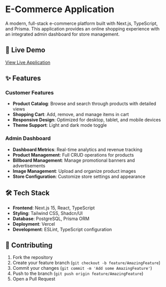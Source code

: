 # E-Commerce Application

A modern, full-stack e-commerce platform built with Next.js, TypeScript, and Prisma. This application provides an online shopping experience with an integrated admin dashboard for store management.

## 🚀 Live Demo

[View Live Application](https://e-commerce-pied-one-64.vercel.app)

## ✨ Features

### Customer Features
- **Product Catalog**: Browse and search through products with detailed views
- **Shopping Cart**: Add, remove, and manage items in cart
- **Responsive Design**: Optimized for desktop, tablet, and mobile devices
- **Theme Support**: Light and dark mode toggle

### Admin Dashboard
- **Dashboard Metrics**: Real-time analytics and revenue tracking
- **Product Management**: Full CRUD operations for products
- **Billboard Management**: Manage promotional banners and advertisements
- **Image Management**: Upload and organize product images
- **Store Configuration**: Customize store settings and appearance

## 🛠️ Tech Stack

- **Frontend**: Next.js 15, React, TypeScript
- **Styling**: Tailwind CSS, Shadcn/UI
- **Database**: PostgreSQL, Prisma ORM
- **Deployment**: Vercel
- **Development**: ESLint, TypeScript configuration

## 🤝 Contributing

1. Fork the repository
2. Create your feature branch (`git checkout -b feature/AmazingFeature`)
3. Commit your changes (`git commit -m 'Add some AmazingFeature'`)
4. Push to the branch (`git push origin feature/AmazingFeature`)
5. Open a Pull Request


